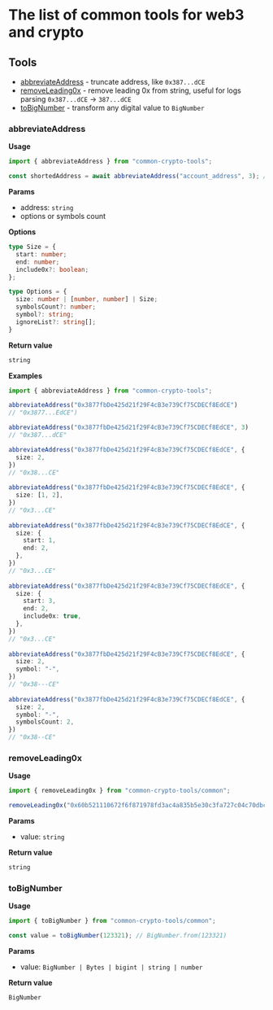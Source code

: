 # The list of common tools for web3 and crypto

## Tools
- [abbreviateAddress](#abbreviateaddress) - truncate address, like `0x387...dCE`
- [removeLeading0x](https://github.com/dmitrytarassov/crypto-tools/blob/main/src/common/README.md#removeleading0x) - remove leading 0x from string, useful for logs parsing `0x387...dCE` -> `387...dCE`
- [toBigNumber](#to_big_number) - transform any digital value to `BigNumber`

### <a name="abbreviateaddress"></a>abbreviateAddress
**Usage**
```typescript
import { abbreviateAddress } from "common-crypto-tools";

const shortedAddress = await abbreviateAddress("account_address", 3); // "acc...ess"
```

**Params**
- address: `string`
- options or symbols count

**Options**

```typescript
type Size = {
  start: number;
  end: number;
  include0x?: boolean;
};

type Options = {
  size: number | [number, number] | Size;
  symbolsCount?: number;
  symbol?: string;
  ignoreList?: string[];
}
```

**Return value**
```typescript
string
```

**Examples**
```typescript
import { abbreviateAddress } from "common-crypto-tools";

abbreviateAddress("0x3877fbDe425d21f29F4cB3e739Cf75CDECf8EdCE")
// "0x3877...EdCE")

abbreviateAddress("0x3877fbDe425d21f29F4cB3e739Cf75CDECf8EdCE", 3)
// "0x387...dCE"

abbreviateAddress("0x3877fbDe425d21f29F4cB3e739Cf75CDECf8EdCE", {
  size: 2,
})
// "0x38...CE"
  
abbreviateAddress("0x3877fbDe425d21f29F4cB3e739Cf75CDECf8EdCE", {
  size: [1, 2],
})
// "0x3...CE"
  
abbreviateAddress("0x3877fbDe425d21f29F4cB3e739Cf75CDECf8EdCE", {
  size: {
    start: 1,
    end: 2,
  },
})
// "0x3...CE"
  
abbreviateAddress("0x3877fbDe425d21f29F4cB3e739Cf75CDECf8EdCE", {
  size: {
    start: 3,
    end: 2,
    include0x: true,
  },
})
// "0x3...CE"
  
abbreviateAddress("0x3877fbDe425d21f29F4cB3e739Cf75CDECf8EdCE", {
  size: 2,
  symbol: "-",
})
// "0x38---CE"
  
abbreviateAddress("0x3877fbDe425d21f29F4cB3e739Cf75CDECf8EdCE", {
  size: 2,
  symbol: "-",
  symbolsCount: 2,
})
// "0x38--CE"
```

### <a name="removeleading0x"></a>removeLeading0x
**Usage**
```typescript
import { removeLeading0x } from "common-crypto-tools/common";

removeLeading0x("0x60b521110672f6f871978fd3ac4a835b5e30c3fa727c04c70dbc543fcad38b0e"); // 60b521110672f6f871978fd3ac4a835b5e30c3fa727c04c70dbc543fcad38b0e
```

**Params**
- value: `string`

**Return value**
```typescript
string
```

### <a name="to_big_number"></a>toBigNumber
**Usage**
```typescript
import { toBigNumber } from "common-crypto-tools/common";

const value = toBigNumber(123321); // BigNumber.from(123321)
```

**Params**
- value: `BigNumber | Bytes | bigint | string | number`

**Return value**
```typescript
BigNumber
```